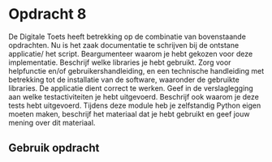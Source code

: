 # Opdracht 8

De Digitale Toets heeft betrekking op de combinatie van bovenstaande opdrachten. Nu is het zaak
documentatie te schrijven bij de ontstane applicatie/ het script.
Beargumenteer waarom je hebt gekozen voor deze implementatie. Beschrijf welke libraries je hebt
gebruikt.
Zorg voor helpfunctie en/of gebruikershandleiding, en een technische handleiding met betrekking tot de
installatie van de software, waaronder de gebruikte libraries.
De applicatie dient correct te werken.
Geef in de verslaglegging aan welke testactiviteiten je hebt uitgevoerd. Beschrijf ook waarom je deze tests
hebt uitgevoerd.
Tijdens deze module heb je zelfstandig Python eigen moeten maken, beschrijf het materiaal dat je hebt
gebruikt en geef jouw mening over dit materiaal.

## Gebruik opdracht
